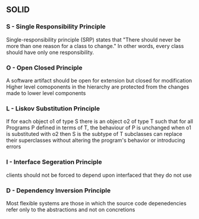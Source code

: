 ## SOLID

### S - Single Responsibility Principle
Single-responsibility principle (SRP) states that "There should never be more than one reason for a class to change." In other words, every class should have only one responsibility.  

### O - Open Closed Principle
A software artifact should be open for extension but closed for modification
Higher level comoponents in the hierarchy are protected from the changes made to lower level components

### L - Liskov Substitution Principle
If for each object o1 of type S there is an object o2 of type T such that for all Programs P defined in terms of T, the behaviour of P is unchanged when o1 is substituted with o2 then S is the subtype of T
subclasses can replace their superclasses without altering the program's behavior or introducing errors

### I - Interface Segeration Principle
clients should not be forced to depend upon interfaced that they do not use

### D - Dependency Inversion Principle
Most flexible systems are those in which the source code depenedencies refer only to the abstractions and not on concretions

